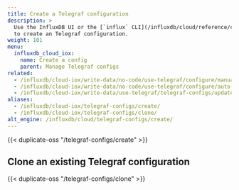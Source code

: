 ```yaml
---
title: Create a Telegraf configuration
description: >
  Use the InfluxDB UI or the [`influx` CLI](/influxdb/cloud/reference/cli/influx/)
  to create an Telegraf configuration.
weight: 101
menu:
  influxdb_cloud_iox:
    name: Create a config
    parent: Manage Telegraf configs
related:
  - /influxdb/cloud-iox/write-data/no-code/use-telegraf/configure/manual-config/
  - /influxdb/cloud-iox/write-data/no-code/use-telegraf/configure/auto-config/
  - /influxdb/cloud-iox/write-data/use-telegraf/telegraf-configs/update/
aliases:
  - /influxdb/cloud-iox/telegraf-configs/create/
  - /influxdb/cloud-iox/telegraf-configs/clone/
alt_engine: /influxdb/cloud/telegraf-configs/create/
---
```


{{< duplicate-oss "/telegraf-configs/create" >}}

## Clone an existing Telegraf configuration

{{< duplicate-oss "/telegraf-configs/clone" >}}
